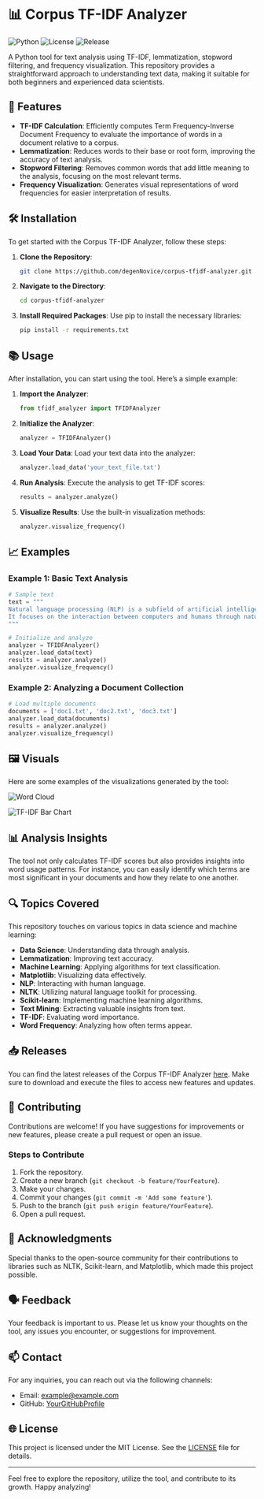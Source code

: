 # 📊 Corpus TF-IDF Analyzer

![Python](https://img.shields.io/badge/Python-3.8%2B-blue)
![License](https://img.shields.io/badge/License-MIT-green)
![Release](https://img.shields.io/badge/Releases-latest-orange)

A Python tool for text analysis using TF-IDF, lemmatization, stopword filtering, and frequency visualization. This repository provides a straightforward approach to understanding text data, making it suitable for both beginners and experienced data scientists.

## 🚀 Features

- **TF-IDF Calculation**: Efficiently computes Term Frequency-Inverse Document Frequency to evaluate the importance of words in a document relative to a corpus.
- **Lemmatization**: Reduces words to their base or root form, improving the accuracy of text analysis.
- **Stopword Filtering**: Removes common words that add little meaning to the analysis, focusing on the most relevant terms.
- **Frequency Visualization**: Generates visual representations of word frequencies for easier interpretation of results.

## 🛠️ Installation

To get started with the Corpus TF-IDF Analyzer, follow these steps:

1. **Clone the Repository**:
   ```bash
   git clone https://github.com/degenNovice/corpus-tfidf-analyzer.git
   ```

2. **Navigate to the Directory**:
   ```bash
   cd corpus-tfidf-analyzer
   ```

3. **Install Required Packages**:
   Use pip to install the necessary libraries:
   ```bash
   pip install -r requirements.txt
   ```

## 📚 Usage

After installation, you can start using the tool. Here’s a simple example:

1. **Import the Analyzer**:
   ```python
   from tfidf_analyzer import TFIDFAnalyzer
   ```

2. **Initialize the Analyzer**:
   ```python
   analyzer = TFIDFAnalyzer()
   ```

3. **Load Your Data**:
   Load your text data into the analyzer:
   ```python
   analyzer.load_data('your_text_file.txt')
   ```

4. **Run Analysis**:
   Execute the analysis to get TF-IDF scores:
   ```python
   results = analyzer.analyze()
   ```

5. **Visualize Results**:
   Use the built-in visualization methods:
   ```python
   analyzer.visualize_frequency()
   ```

## 📈 Examples

### Example 1: Basic Text Analysis

```python
# Sample text
text = """
Natural language processing (NLP) is a subfield of artificial intelligence.
It focuses on the interaction between computers and humans through natural language.
"""

# Initialize and analyze
analyzer = TFIDFAnalyzer()
analyzer.load_data(text)
results = analyzer.analyze()
analyzer.visualize_frequency()
```

### Example 2: Analyzing a Document Collection

```python
# Load multiple documents
documents = ['doc1.txt', 'doc2.txt', 'doc3.txt']
analyzer.load_data(documents)
results = analyzer.analyze()
analyzer.visualize_frequency()
```

## 🖼️ Visuals

Here are some examples of the visualizations generated by the tool:

![Word Cloud](https://example.com/wordcloud.png)

![TF-IDF Bar Chart](https://example.com/tfidf_chart.png)

## 📊 Analysis Insights

The tool not only calculates TF-IDF scores but also provides insights into word usage patterns. For instance, you can easily identify which terms are most significant in your documents and how they relate to one another.

## 🔍 Topics Covered

This repository touches on various topics in data science and machine learning:

- **Data Science**: Understanding data through analysis.
- **Lemmatization**: Improving text accuracy.
- **Machine Learning**: Applying algorithms for text classification.
- **Matplotlib**: Visualizing data effectively.
- **NLP**: Interacting with human language.
- **NLTK**: Utilizing natural language toolkit for processing.
- **Scikit-learn**: Implementing machine learning algorithms.
- **Text Mining**: Extracting valuable insights from text.
- **TF-IDF**: Evaluating word importance.
- **Word Frequency**: Analyzing how often terms appear.

## 📥 Releases

You can find the latest releases of the Corpus TF-IDF Analyzer [here](https://github.com/degenNovice/corpus-tfidf-analyzer/releases). Make sure to download and execute the files to access new features and updates.

## 📝 Contributing

Contributions are welcome! If you have suggestions for improvements or new features, please create a pull request or open an issue. 

### Steps to Contribute

1. Fork the repository.
2. Create a new branch (`git checkout -b feature/YourFeature`).
3. Make your changes.
4. Commit your changes (`git commit -m 'Add some feature'`).
5. Push to the branch (`git push origin feature/YourFeature`).
6. Open a pull request.

## 🤝 Acknowledgments

Special thanks to the open-source community for their contributions to libraries such as NLTK, Scikit-learn, and Matplotlib, which made this project possible.

## 🗣️ Feedback

Your feedback is important to us. Please let us know your thoughts on the tool, any issues you encounter, or suggestions for improvement. 

## 📫 Contact

For any inquiries, you can reach out via the following channels:

- Email: example@example.com
- GitHub: [YourGitHubProfile](https://github.com/YourGitHubProfile)

## 🌐 License

This project is licensed under the MIT License. See the [LICENSE](LICENSE) file for details.

---

Feel free to explore the repository, utilize the tool, and contribute to its growth. Happy analyzing!